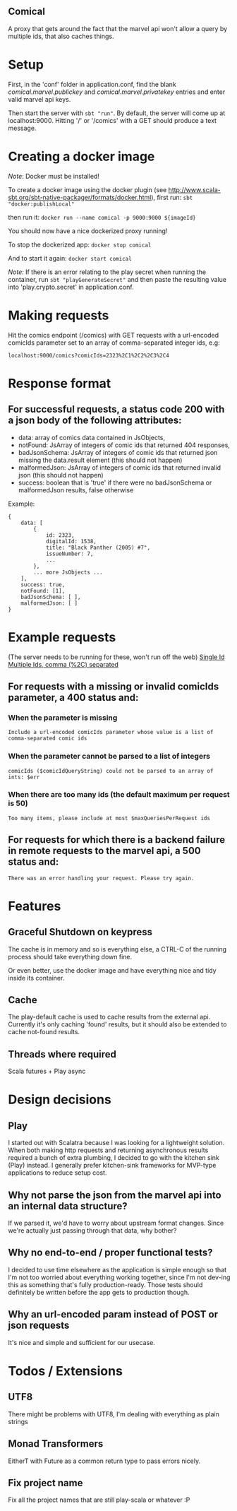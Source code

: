 Comical
-------
A proxy that gets around the fact that the marvel api won't allow a query
by multiple ids, that also caches things.

# Setup
First, in the 'conf' folder in application.conf, find the blank 
*comical.marvel.publickey* and *comical.marvel.privatekey* entries and enter 
valid marvel api keys.

Then start the server with 
```sbt "run"```. 
By default, the server will come up at localhost:9000. Hitting '/' or '/comics'
with a GET should produce a text message.

# Creating a docker image
*Note*: Docker must be installed!

To create a docker image using the docker plugin 
(see http://www.scala-sbt.org/sbt-native-packager/formats/docker.html),
first run: 
```sbt "docker:publishLocal"```

then run it:
```docker run --name comical -p 9000:9000 ${imageId}```

You should now have a nice dockerized proxy running!

To stop the dockerized app: 
```docker stop comical```

And to start it again:
```docker start comical```

*Note:*
If there is an error relating to the play secret when running the container, run 
```sbt "playGenerateSecret"```
and then paste the resulting value into 'play.crypto.secret' in application.conf.

# Making requests
Hit the comics endpoint (/comics) with GET requests with a url-encoded comicIds parameter
set to an array of comma-separated integer ids, e.g:
```
localhost:9000/comics?comicIds=2323%2C1%2C2%2C3%2C4
```

# Response format
## For successful requests, a status code 200 with a json body of the following attributes:
- data: array of comics data contained in JsObjects,
- notFound: JsArray of integers of comic ids that returned 404 responses,
- badJsonSchema: JsArray of integers of comic ids that returned json missing the data.result element (this should not happen)
- malformedJson: JsArray of integers of comic ids that returned invalid json (this should not happen)
- success: boolean that is 'true' if there were no badJsonSchema or malformedJson results, false otherwise

Example:
```
{
    data: [
        {
            id: 2323,
            digitalId: 1538,
            title: "Black Panther (2005) #7",
            issueNumber: 7,
            ...
        },
        ... more JsObjects ...
    ],
    success: true,
    notFound: [1],
    badJsonSchema: [ ],
    malformedJson: [ ]
}
```

# Example requests
(The server needs to be running for these, won't run off the web)
[Single Id](http://localhost:9000/comics?comicIds=2)
[Multiple Ids, comma (%2C) separated](http://localhost:9000/comics?comicIds=2323%2C1%2C2%2C3%2C4%2C9999999)

## For requests with a missing or invalid comicIds parameter, a 400 status and:
### When the parameter is missing
```
Include a url-encoded comicIds parameter whose value is a list of comma-separated comic ids
```

### When the parameter cannot be parsed to a list of integers
```
comicIds ($comicIdQueryString) could not be parsed to an array of ints: $err
```

### When there are too many ids (the default maximum per request is 50)
```
Too many items, please include at most $maxQueriesPerRequest ids
```

## For requests for which there is a backend failure in remote requests to the marvel api, a 500 status and:
```
There was an error handling your request. Please try again.
```

# Features
## Graceful Shutdown on keypress
The cache is in memory and so is everything else, a CTRL-C of the running 
process should take everything down fine. 

Or even better, use the docker image and have everything nice and tidy
inside its container.

## Cache
The play-default cache is used to cache results from the external api.
Currently it's only caching 'found' results, but it should also be extended
to cache not-found results.

## Threads where required
Scala futures + Play async

# Design decisions
## Play
I started out with Scalatra because I was looking for a lightweight solution. 
When both making http requests and returning asynchronous results required a bunch 
of extra plumbing, I decided to go with the kitchen sink (Play) instead. I generally
prefer kitchen-sink frameworks for MVP-type applications to reduce setup cost.

## Why not parse the json from the marvel api into an internal data structure?
If we parsed it, we'd have to worry about upstream format changes. 
Since we're actually just passing through that data, why bother?  

## Why no end-to-end / proper functional tests?
I decided to use time elsewhere as the application is simple enough so that I'm 
not too worried about everything working together, since I'm not dev-ing this 
as something that's fully production-ready. Those tests should definitely be written
before the app gets to production though.

## Why an url-encoded param instead of POST or json requests
It's nice and simple and sufficient for our usecase.

# Todos / Extensions
## UTF8
There might be problems with UTF8, I'm dealing with everything as plain strings

## Monad Transformers
EitherT with Future as a common return type to pass errors nicely.

## Fix project name
Fix all the project names that are still play-scala or whatever :P